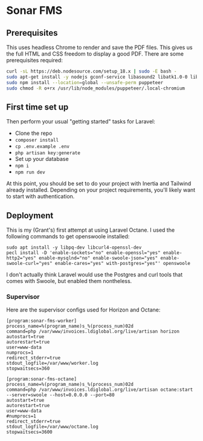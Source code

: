 # Sonar FMS

## Prerequisites

This uses headless Chrome to render and save the PDF files. This gives us the full HTML and CSS freedom to display a good PDF. There are some prerequisites required:

```bash
curl -sL https://deb.nodesource.com/setup_18.x | sudo -E bash -
sudo apt-get install -y nodejs gconf-service libasound2 libatk1.0-0 libc6 libcairo2 libcups2 libdbus-1-3 libexpat1 libfontconfig1 libgbm1 libgcc1 libgconf-2-4 libgdk-pixbuf2.0-0 libglib2.0-0 libgtk-3-0 libnspr4 libpango-1.0-0 libpangocairo-1.0-0 libstdc++6 libx11-6 libx11-xcb1 libxcb1 libxcomposite1 libxcursor1 libxdamage1 libxext6 libxfixes3 libxi6 libxrandr2 libxrender1 libxss1 libxtst6 ca-certificates fonts-liberation libappindicator1 libnss3 lsb-release xdg-utils wget libgbm-dev libxshmfence-dev
sudo npm install --location=global --unsafe-perm puppeteer
sudo chmod -R o+rx /usr/lib/node_modules/puppeteer/.local-chromium
```

## First time set up

Then perform your usual "getting started" tasks for Laravel:

- Clone the repo
- `composer install`
- `cp .env.example .env`
- `php artisan key:generate`
- Set up your database
- `npm i`
- `npm run dev`

At this point, you should be set to do your project with Inertia and Tailwind already installed. Depending on your project requirements, you'll likely want to start with authentication.

## Deployment

This is my (Grant's) first attempt at using Laravel Octane. I used the following commands to get openswoole installed:

```
sudo apt install -y libpq-dev libcurl4-openssl-dev
pecl install -D 'enable-sockets="no" enable-openssl="yes" enable-http2="yes" enable-mysqlnd="no" enable-swoole-json="yes" enable-swoole-curl="yes" enable-cares="yes" with-postgres="yes"' openswoole
```

I don't actually think Laravel would use the Postgres and curl tools that comes with Swoole, but enabled them nontheless.

### Supervisor

Here are the supervisor configs used for Horizon and Octane:

```
[program:sonar-fms-worker]
process_name=%(program_name)s_%(process_num)02d
command=php /var/www/invoices.ldiglobal.org/live/artisan horizon
autostart=true
autorestart=true
user=www-data
numprocs=1
redirect_stderr=true
stdout_logfile=/var/www/worker.log
stopwaitsecs=360
```

```
[program:sonar-fms-octane]
process_name=%(program_name)s_%(process_num)02d
command=php /var/www/invoices.ldiglobal.org/live/artisan octane:start --server=swoole --host=0.0.0.0 --port=80
autostart=true
autorestart=true
user=www-data
#numprocs=1
redirect_stderr=true
stdout_logfile=/var/www/octane.log
stopwaitsecs=3600
```
